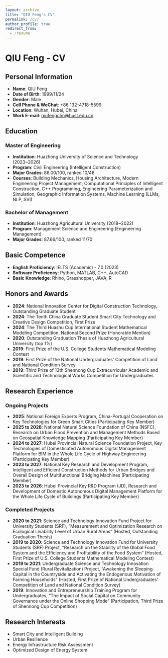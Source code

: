 ```yaml
---
layout: archive
title: "QIU Feng's CV"
permalink: /cv/
author_profile: true
redirect_from:
  - /resume
---
```


# QIU Feng - CV

## Personal Information

- **Name**: QIU Feng
- **Date of Birth**: 1999/11/24
- **Gender**: Male
- **Cell Phone & WeChat**: +86 132-4718-5599
- **Location**: Wuhan, Hubei, China
- **Work E-mail**: qiufengchn@hust.edu.cn

## Education

### Master of Engineering
- **Institution**: Huazhong University of Science and Technology (2023~2026)
- **Program**: Civil Engineering (Intelligent Construction)
- **Major Grades**: 88.00/100, ranked 10/48
- **Courses**: Building Mechanics, Housing Architecture, Modern Engineering Project Management, Computational Principles of Intelligent Construction, C++ Programming, Engineering Parameterization and Simulation, Geographic Information Systems, Machine Learning (LLMs, NLP, SVI)

### Bachelor of Management
- **Institution**: Huazhong Agricultural University (2018~2022)
- **Program**: Management Science and Engineering (Engineering Management)
- **Major Grades**: 87.66/100, ranked 11/70

## Basic Competence

- **English Proficiency**: IELTS (Academic) - 7.0 (2023)
- **Software Proficiency**: Python, MATLAB, C++, AutoCAD
- **Basic Knowledge**: Rhino, Grasshopper, JAVA, R

## Honors and Awards

- **2024**: National Innovation Center for Digital Construction Technology, Outstanding Graduate Student
- **2024**: The Tenth China Graduate Student Smart City Technology and Creative Design Competition, First Prize
- **2024**: The Third Huashu Cup International Student Mathematical Modeling Competition, National Second Prize (Honorable Mention)
- **2020**: Outstanding Graduation Thesis of Huazhong Agricultural University (top 1%)
- **2019**: First Prize of the U.S. College Students Mathematical Modeling Contest
- **2019**: First Prize of the National Undergraduates' Competition of Land and National Condition Survey
- **2019**: Third Prize of 13th Shennong Cup Extracurricular Academic and Scientific and Technological Works Competition for Undergraduates

## Research Experience

### Ongoing Projects

- **2025**: National Foreign Experts Program, China-Portugal Cooperation on Key Technologies for Green Smart Cities (Participating Key Member)
- **2025 to 2028**: National Natural Science Foundation of China (NSFC), Research on Urban Flood Prevention and Management Methods Based on Geospatial Knowledge Mapping (Participating Key Member)
- **2024 to 2027**: Hubei Provincial Natural Science Foundation Project, Key Technologies of Domesticated Autonomous Digital Management Platform for BIM in the Whole Life Cycle of Highway Engineering (Participating Key Member)
- **2023 to 2027**: National Key Research and Development Program, Intelligent and Efficient Construction Methods for Urban Bridges and Overall Design of Multifunctional Bridging Machines (Participating Member)
- **2023 to 2026**: Hubei Provincial Key R&D Program (JD), Research and Development of Domestic Autonomous Digital Management Platform for the Whole Life Cycle of Buildings (Participating Key Member)

### Completed Projects

- **2020 to 2021**: Science and Technology Innovation Fund Project for University Students (SRF), “Measurement and Optimization Research on Ecological Livability Level of Urban Rural Areas” (Hosted, Outstanding Graduation Thesis)
- **2019 to 2020**: Science and Technology Innovation Fund for University Students (SRF) Project, “Research on the Stability of the Global Food System and the Efficiency and Profitability of the Food System” (Hosted, First Prize of U.S. College Students Mathematical Modeling Contest)
- **2019 to 2021**: Undergraduate Science and Technology Innovation Special Fund (Rural Revitalization) Project, “Awakening the Sleeping Capital in the Countryside and Activating the Endogenous Motivation of Farming Households” (Hosted, First Prize of National Undergraduates' Competition of Land and National Condition Survey)
- **2019**: Innovation and Entrepreneurship Training Program for Undergraduates, “The Impact of Social Capital on Community Governance under the Online Shopping Mode” (Participation, Third Prize of Shennong Cup Competition)

## Research Interests

- Smart City and Intelligent Building
- Urban Resilience
- Energy Infrastructure Risk Assessment
- Optimized Design of Energy System
